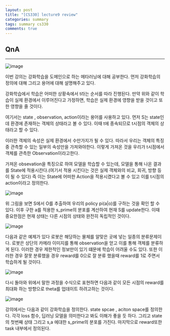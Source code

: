 ```yaml
---
layout: post
title: "[CS330] lecture9 review"
categories: summary
tags: summary cs330
comments: true
---
```


## QnA

-----

![image](https://user-images.githubusercontent.com/65720894/180614496-b2eb3313-d2dd-40e5-9115-45d1af13fc1f.png)

이번 강의는 강화학습을 도메인으로 하는 메타러닝에 대해 공부한다. 먼저 강화학습의 정의에 대해 그리고 용어에 대해 설명해주고 있다.   

강화학습에서 학습은 어떠한 상황속에서 t라는 순서를 따라 진행된다. 만약 위와 같이 학습이 실제 환경에서 이루어진다고 가정하면, 
학습은 실제 환경에 영향을 받을 것이고 또한 영향을 줄 것이다. 

여기서는 state , observation, action이라는 용어를 사용하고 있다. 먼저 S는 state인데 환경에 존재하는
객체의 상태라고 볼 수 있다. 이때 t에 종속되므로 t시점의 객체의 상태라고 할 수 있다.    

이러한 객체의 속성은 실제 환경에서 수만가지가 될 수 있다. 따라서 우리는 객체의 특징중 관측할 수 있는 일부의
속성만을 가져와야한다. 이렇게 가져온 것을 우리가 t시점에서 객체를 관측한 Observation이라고한다.

가져온 obsevation을 특징으로 하여 모델을 학습할 수 있는데, 모델을 통해 나온 결과를 State에 적용시칸다.(여기서
적용 시킨다는 것은 실제 객체와의 비교, 회귀, 방향 등이 될 수 있다) 즉 이는 State에 어떠한 Action을 적용시켰다고
볼 수 있고 이를 t시점의 action이라고 정의한다. 



![image](https://user-images.githubusercontent.com/65720894/180615478-60e9d797-4109-4258-9193-0d5607cbb475.png)



위 그림을 보면 S에서 O를 추출하여 우리의 policy pi(a|o)를 구하는 것을 확인 할 수 있다. 이후 구한 a를 적용한 s_prime의 
분포를 계산하여 현재 S를 update한다. 이때 중요한점은 현재 상태는 다른 시점의 상태와 완전히 독립적인 것이다.   



![image](https://user-images.githubusercontent.com/65720894/180616668-2d659ead-3499-402e-984d-1cd5201b34d2.png)


다음과 같은 예제가 있다 로봇은 해당하는 물체를 알맞은 곳에 넣는 일종의 분류문제이다. 로봇은 상단의 카메라 이미지를 통해
observation을 얻고 이를 통해 객체를 분류하게 된다. 이러한 경우 제한적인 정보만이 있기 떄문에 학습이 어려울 수도 있다.
또한 이러한 경우 잘못 분류했을 경우 reward를 0으로 잘 분류 했을때 reward를 1로 주면서 학습하게 될 것이다. 

![image](https://user-images.githubusercontent.com/65720894/180616789-f0a1d458-f8af-4bff-81a8-b49b00783531.png)


다시 돌아와 위에서 말한 과정을 수식으로 표현하면 다음과 같이 모든 시점의 reward를 최대화 하는 방향으로 theta를 업데이트 하려고하는 것이다. 


![image](https://user-images.githubusercontent.com/65720894/180617092-f52fada8-f0d7-4585-92da-74e1e2206743.png)


강의에서는 다음과 같이 강화학습을 정의한다. state spcae , aciton space를 정의한다. 각각 loss 함수, 딥러닝 모델을
의미한다고 봐도 이해가 좋을 듯 하다. 그리고 state의 첫번째 상태 그리고 s,a 에대한 s_prime의 분포를 가진다. 마지막으로
reward또한 task 내부에서 정의된다.


